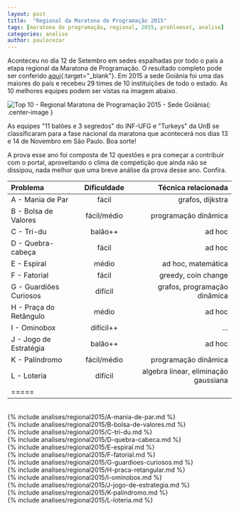 ```yaml
---
layout: post
title:  "Regional da Maratona de Programação 2015"
tags: [maratona de programação, regional, 2015, problemset, analise]
categories: analise
author: paulocezar
---
```


Aconteceu no dia 12 de Setembro em sedes espalhadas por todo o país a etapa
regional da Maratona de Programação. O resultado completo pode ser conferido
[aqui][resultados-regional-2015]{:target="_blank"}. Em 2015 a sede Goiânia
foi uma das maiores do país e recebeu 29 times de 10 instituições de todo o
estado. As 10 melhores equipes podem ser vistas na imagem abaixo.

![Top 10 - Regional Maratona de Programação 2015 - Sede Goiânia](/_assets/images/gogo-results-2015.png){: .center-image }

As equipes "11 balões e 3 segredos" do INF-UFG e "Turkeys" da UnB se
classificaram para a fase nacional da maratona que acontecerá nos dias
13 e 14 de Novembro em São Paulo. Boa sorte!

A prova esse ano foi composta de 12 questões e pra começar a contribuir com o
portal, aproveitando o clima de competição que ainda não se dissipou, nada
melhor que uma breve análise da prova desse ano. Confira.

| Problema              | Dificuldade   | Técnica relacionada                  |
|:----------------------|:-------------:|-------------------------------------:|
|A - Mania de Par       | fácil         | grafos, dijkstra                     |
|B - Bolsa de Valores   | fácil/médio   | programação dinâmica                 |
|C - Tri-du             | balão++       | ad hoc                               |
|D - Quebra-cabeça      | fácil         | ad hoc                               |
|E - Espiral            | médio         | ad hoc, matemática                   |
|F - Fatorial           | fácil         | greedy, coin change                  |
|G - Guardiões Curiosos | difícil       | grafos, programação dinâmica         |
|H - Praça do Retângulo | médio         | ad hoc                               |
|I - Ominobox           | difícil++     | ...                                  |
|J - Jogo de Estratégia | balão++       | ad hoc                               |
|K - Palíndromo         | fácil/médio   | programação dinâmica                 |
|L - Loteria            | difícil       | algebra linear, eliminação gaussiana |
|=====

<br>
{% include analises/regional2015/A-mania-de-par.md %} <br>
{% include analises/regional2015/B-bolsa-de-valores.md %} <br>
{% include analises/regional2015/C-tri-du.md %} <br>
{% include analises/regional2015/D-quebra-cabeca.md %} <br>
{% include analises/regional2015/E-espiral.md %} <br>
{% include analises/regional2015/F-fatorial.md %} <br>
{% include analises/regional2015/G-guardioes-curiosos.md %} <br>
{% include analises/regional2015/H-praca-retangular.md %} <br>
{% include analises/regional2015/I-ominobox.md %} <br>
{% include analises/regional2015/J-jogo-de-estrategia.md %} <br>
{% include analises/regional2015/K-palindromo.md %} <br>
{% include analises/regional2015/L-loteria.md %}

[resultados-regional-2015]: http://maratona.ime.usp.br/hist/2015/primeira-fase/
